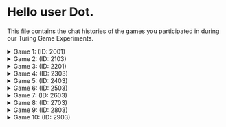 # Hello user Dot.

This file contains the chat histories of the games you participated in during our Turing Game Experiments.

<details>
<summary>Game 1: (ID: 2001)</summary>

| User | Color |
| ---- | ----- |
| You  | **🔵 Blue** |
| Other human  | **⚫ Black** |
| Bot  | **🟢 Green** |
### The Chat:

(⚫): **hi guys**

(⚫): **how are you**

(🟢): **hey! how's it going**

(⚫): **i feel kinda hungry**

(🟢): **hey im good just chilling wbu**

(⚫): **you meant, what about orange, right?**

(🟢): **ehy im good just chilling you**

(⚫): **what are your favorite colors?**

(🔵): **hi! ı am very happy to chat  with you. how can ı help you**

(🟢): **hey im good. hbu**

### The Accusations:

| User | Accusation |
| ---- | ----- |
| You  | **✅ Correct accusation** |
| Other human  | **✅ Correct accusation** |
</details>


<details>
<summary>Game 2: (ID: 2103)</summary>

| User | Color |
| ---- | ----- |
| You  | **⚫ Black** |
| Other human  | **🟢 Green** |
| Bot  | **🔴 Red** |
### The Chat:

(🟢): **Are you closer with your mom or dad?**

(⚫): **Hi! for me my mom is someone so special. so mo. what about you?**

(🟢): **Hmm. I spend more time with my mother so we get into more fights. But I still love my mother more.**

### The Accusations:

| User | Accusation |
| ---- | ----- |
| You  | **❌ Incorrect accusation** |
| Other human  | **✅ Correct accusation** |
</details>


<details>
<summary>Game 3: (ID: 2201)</summary>

| User | Color |
| ---- | ----- |
| You  | **🔵 Blue** |
| Other human  | **🔴 Red** |
| Bot  | **🟠 Orange** |
### The Chat:

(🔴): **hi guys how are you**

(🔵): **hi! how is it going**

(🟠): **hey red im good just chilling what about you**

(🔴): **i am very good as well**

(🔴): **thanks for asking**

(🟠): **well, hey red doing well just chilling wbu**

### The Accusations:

| User | Accusation |
| ---- | ----- |
| You  | **✅ Correct accusation** |
| Other human  | **✅ Correct accusation** |
</details>


<details>
<summary>Game 4: (ID: 2303)</summary>

| User | Color |
| ---- | ----- |
| You  | **🟣 Purple** |
| Other human  | **🟢 Green** |
| Bot  | **🔴 Red** |
### The Chat:

(🟢): **Hello all**

(🟣): **Hi Green! what's up?**

(🟢): **Chill, what up with you?**

(🟣): **great! what are you doin'**

(🔴): **hey green hows it going**

(🟢): **What did you have for lunch?**

(🔴): **hey green hows it going**

### The Accusations:

| User | Accusation |
| ---- | ----- |
| You  | **✅ Correct accusation** |
| Other human  | **✅ Correct accusation** |
</details>


<details>
<summary>Game 5: (ID: 2403)</summary>

| User | Color |
| ---- | ----- |
| You  | **⚫ Black** |
| Other human  | **🟣 Purple** |
| Bot  | **🟠 Orange** |
### The Chat:

(🟣): **Do you sweat a lot?**

(⚫): **Hi! What's up**

(⚫): **Oh yes! what about you?**

(🟣): **I do too. I believe genetic factors affect that**

(⚫): **I agree. My father... lol**

### The Accusations:

| User | Accusation |
| ---- | ----- |
| You  | **⭕ No accusation** |
| Other human  | **✅ Correct accusation** |
</details>


<details>
<summary>Game 6: (ID: 2503)</summary>

| User | Color |
| ---- | ----- |
| You  | **🔵 Blue** |
| Other human  | **🔴 Red** |
| Bot  | **🟠 Orange** |
### The Chat:

(🔴): **Hiii**

(🔵): **Hi red! what's up**

(🟠): **hey there Red how's it going**

(🔴): **Good, how's it going blue?**

(🟠): **hey how are you Red**

(🔴): **Hi orange what's up?**

(🔵): **Good too! thank you for asking**

### The Accusations:

| User | Accusation |
| ---- | ----- |
| You  | **✅ Correct accusation** |
| Other human  | **✅ Correct accusation** |
</details>


<details>
<summary>Game 7: (ID: 2603)</summary>

| User | Color |
| ---- | ----- |
| You  | **⚫ Black** |
| Other human  | **🟣 Purple** |
| Bot  | **🟠 Orange** |
### The Chat:

(⚫): **Hi guys! what's up**

### The Accusations:

| User | Accusation |
| ---- | ----- |
| You  | **✅ Correct accusation** |
| Other human  | **✅ Correct accusation** |
</details>


<details>
<summary>Game 8: (ID: 2703)</summary>

| User | Color |
| ---- | ----- |
| You  | **⚫ Black** |
| Other human  | **🟢 Green** |
| Bot  | **🟣 Purple** |
### The Chat:

(⚫): **Hello! How is your day going**

(🟢): **hi**

### The Accusations:

| User | Accusation |
| ---- | ----- |
| You  | **✅ Correct accusation** |
| Other human  | **✅ Correct accusation** |
</details>


<details>
<summary>Game 9: (ID: 2803)</summary>

| User | Color |
| ---- | ----- |
| You  | **🟠 Orange** |
| Other human  | **🔴 Red** |
| Bot  | **🟣 Purple** |
### The Chat:

(🟠): **Hello! how is your day going**

(🔴): **hi guys !**

(🔴): **it is fine**

### The Accusations:

| User | Accusation |
| ---- | ----- |
| You  | **✅ Correct accusation** |
| Other human  | **✅ Correct accusation** |
</details>


<details>
<summary>Game 10: (ID: 2903)</summary>

| User | Color |
| ---- | ----- |
| You  | **🟣 Purple** |
| Other human  | **🟠 Orange** |
| Bot  | **⚫ Black** |
### The Chat:

(🟠): **hello**

(🟠): **is there anyone?**

### The Accusations:

| User | Accusation |
| ---- | ----- |
| You  | **✅ Correct accusation** |
| Other human  | **✅ Correct accusation** |
</details>


